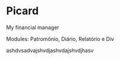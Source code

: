 # Picard
My financial manager

Modules: Patromônio, Diário, Relatório e Div



ashdvsadvajshvdjashvdajshvdjhasv
